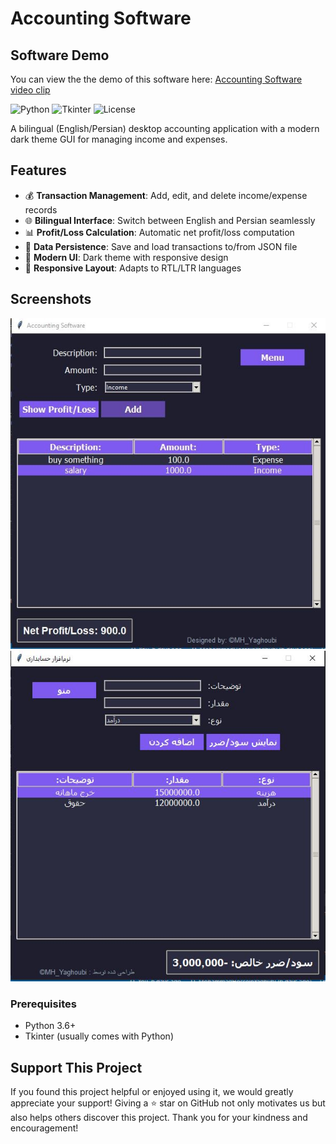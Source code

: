 # Accounting Software

## Software Demo
You can view the the demo of this software here: [Accounting Software video clip](https://drive.google.com/file/d/1sLsq0l-jz90Fw_DpwsOGy_QO4pbrKCPO/view?usp=drivesdk)

![Python](https://img.shields.io/badge/Python-3.x-blue.svg)
![Tkinter](https://img.shields.io/badge/GUI-Tkinter-green.svg)
![License](https://img.shields.io/badge/License-MIT-yellow.svg)

A bilingual (English/Persian) desktop accounting application with a modern dark theme GUI for managing income and expenses.

## Features

- 💰 **Transaction Management**: Add, edit, and delete income/expense records
- 🌐 **Bilingual Interface**: Switch between English and Persian seamlessly
- 📊 **Profit/Loss Calculation**: Automatic net profit/loss computation
- 💾 **Data Persistence**: Save and load transactions to/from JSON file
- 🎨 **Modern UI**: Dark theme with responsive design
- 📱 **Responsive Layout**: Adapts to RTL/LTR languages

## Screenshots

![English Interface](english.png)
![Persian Interface](persian.png)


### Prerequisites
- Python 3.6+
- Tkinter (usually comes with Python)

## Support This Project
If you found this project helpful or enjoyed using it, we would greatly appreciate your support! Giving a ⭐️ star on GitHub not only motivates us but also helps others discover this project. Thank you for your kindness and encouragement!
